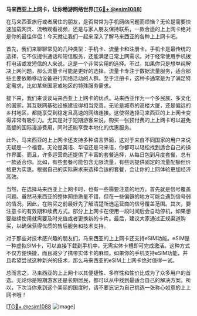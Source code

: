 **马来西亚上上网卡，让你畅游网络世界[[TG💪+ @esim1088](https://t.me/s/esim1088)]**

在马来西亚旅行或者居住的朋友，是否常常为手机网络问题而烦恼？无论是需要快速加载网页、流畅观看视频，还是与家人朋友保持联系，一款合适的上上网卡绝对是你的最佳伴侣！今天就让我们一起来深入了解马来西亚的各种上上网卡吧。

首先，我们来聊聊常见的几种类型：手机卡、流量卡和注册卡。手机卡是最传统的选择，它不仅提供通话和短信服务，还能满足日常上网需求。对于经常使用手机拨打电话或发短信的人来说，这是一个非常实用的选择。不过，如果你只是想单纯解决上网问题，那么流量卡可能是更好的选择。流量卡专注于数据流量服务，适合那些主要依赖移动设备进行网络活动的人群。至于注册卡，这种卡通常是为了满足特定需求，比如某些国家或地区的特殊服务需求。

接下来，我们来谈谈马来西亚上上网卡的优点。马来西亚作为一个多民族、多文化的国家，其互联网基础设施建设得相当完善。无论是城市的高楼大厦，还是偏远的乡村地区，都能享受到稳定且高速的网络连接。这使得选择马来西亚的上上网卡变得非常有吸引力。尤其是对于短期游客来说，购买一张预付费的上上网卡可以避免高额的国际漫游费用，同时还能享受本地化的优惠服务。

此外，马来西亚的上上网卡还支持多种语言界面，这对于来自不同国家的用户来说无疑是一个福音。无论是英语、华语还是马来语，你都可以轻松找到适合自己的操作界面。而且，许多运营商还提供了丰富的套餐选择，从每日包到月度套餐，总有一款适合你。比如，有些套餐可能包含无限流量，有些则提供固定的流量配额但价格更为实惠。根据自己的实际需求来选择合适的套餐，会让你的上网体验更加经济高效。

当然，在选择马来西亚上上网卡时，也有一些需要注意的地方。首先就是信号覆盖问题。虽然马来西亚的整体网络质量不错，但在一些偏僻的地方可能会遇到信号弱的情况。因此，在购买之前最好先了解清楚所选运营商的信号覆盖范围。其次，要注意卡的有效期和续费方式。部分上上网卡在使用一段时间后会自动停机，如果想要继续使用就需要及时充值或者更换新的卡片。最后，建议大家通过正规渠道购买，以确保获得优质的售后服务和技术支持。

对于那些对技术感兴趣的朋友们，马来西亚的上上网卡还支持eSIM功能。eSIM是一种虚拟SIM卡，可以直接下载到手机中，无需实体卡槽即可完成激活。这种方式不仅方便快捷，而且减少了携带实体卡的麻烦。如果你的手机支持eSIM功能，并且希望尝试这种新兴的技术，那么马来西亚的eSIM上上网卡绝对值得一试。

总而言之，马来西亚的上上网卡以其便捷性、多样性和性价比成为了众多用户的首选。无论你是短期游客还是长期居民，都可以从中找到最适合自己的解决方案。所以，下次当你来到这个美丽的国度时，请不要忘记为自己挑选一张称心如意的上上网卡哦！

[[TG💪+ @esim1088](https://t.me/s/esim1088) ![Image](https://i.postimg.cc/4NQfJmqS/Snipaste-2025-05-13-00-14-12.png)]